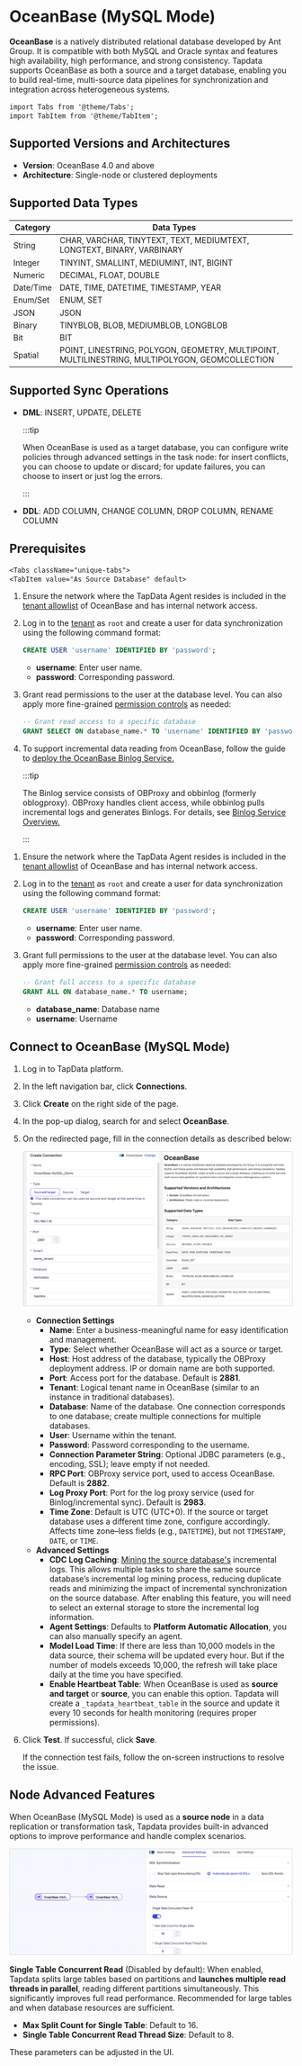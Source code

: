 # OceanBase (MySQL Mode)



**OceanBase** is a natively distributed relational database developed by Ant Group. It is compatible with both MySQL and Oracle syntax and features high availability, high performance, and strong consistency. Tapdata supports OceanBase as both a source and a target database, enabling you to build real-time, multi-source data pipelines for synchronization and integration across heterogeneous systems.

```mdx-code-block
import Tabs from '@theme/Tabs';
import TabItem from '@theme/TabItem';
```

## Supported Versions and Architectures

- **Version**: OceanBase 4.0 and above
- **Architecture**: Single-node or clustered deployments

## Supported Data Types

| Category  | Data Types                                                   |
| --------- | ------------------------------------------------------------ |
| String    | CHAR, VARCHAR, TINYTEXT, TEXT, MEDIUMTEXT, LONGTEXT, BINARY, VARBINARY |
| Integer   | TINYINT, SMALLINT, MEDIUMINT, INT, BIGINT                    |
| Numeric   | DECIMAL, FLOAT, DOUBLE                                       |
| Date/Time | DATE, TIME, DATETIME, TIMESTAMP, YEAR                        |
| Enum/Set  | ENUM, SET                                                    |
| JSON      | JSON                                                         |
| Binary    | TINYBLOB, BLOB, MEDIUMBLOB, LONGBLOB                         |
| Bit       | BIT                                                          |
| Spatial   | POINT, LINESTRING, POLYGON, GEOMETRY, MULTIPOINT, MULTILINESTRING, MULTIPOLYGON, GEOMCOLLECTION |

## Supported Sync Operations

- **DML**: INSERT, UPDATE, DELETE

  :::tip

  When OceanBase is used as a target database, you can configure write policies through advanced settings in the task node: for insert conflicts, you can choose to update or discard; for update failures, you can choose to insert or just log the errors.

  :::

- **DDL**: ADD COLUMN, CHANGE COLUMN, DROP COLUMN, RENAME COLUMN

## Prerequisites

```mdx-code-block
<Tabs className="unique-tabs">
<TabItem value="As Source Database" default>
```

1. Ensure the network where the TapData Agent resides is included in the [tenant allowlist](https://en.oceanbase.com/docs/common-oceanbase-database-10000000001971592) of OceanBase and has internal network access.

2. Log in to the [tenant](https://en.oceanbase.com/docs/common-oceanbase-database-10000000001971107) as `root` and create a user for data synchronization using the following command format:

   ```sql
   CREATE USER 'username' IDENTIFIED BY 'password';
   ```

   - **username**: Enter user name.
   - **password**: Corresponding password.

3. Grant read permissions to the user at the database level. You can also apply more fine-grained [permission controls](https://en.oceanbase.com/docs/common-oceanbase-database-10000000001971491) as needed:

   ```sql
   -- Grant read access to a specific database
   GRANT SELECT ON database_name.* TO 'username' IDENTIFIED BY 'password';
   ```

4. To support incremental data reading from OceanBase, follow the guide to [deploy the OceanBase Binlog Service.](https://en.oceanbase.com/docs/community-obd-en-10000000002136447)

   :::tip
   
   The Binlog service consists of OBProxy and obbinlog (formerly oblogproxy). OBProxy handles client access, while obbinlog pulls incremental logs and generates Binlogs. For details, see [Binlog Service Overview.](https://en.oceanbase.com/docs/common-ocp-10000000002168919)
   
   :::

</TabItem>

<TabItem value="As Target Database">

1. Ensure the network where the TapData Agent resides is included in the [tenant allowlist](https://en.oceanbase.com/docs/common-oceanbase-database-10000000001971592) of OceanBase and has internal network access.

2. Log in to the [tenant](https://en.oceanbase.com/docs/common-oceanbase-database-10000000001971107) as `root` and create a user for data synchronization using the following command format:

   ```sql
   CREATE USER 'username' IDENTIFIED BY 'password';
   ```

   - **username**: Enter user name.
   - **password**: Corresponding password.

3. Grant full permissions to the user at the database level. You can also apply more fine-grained [permission controls](https://en.oceanbase.com/docs/common-oceanbase-database-10000000001971491) as needed:

   ```sql
   -- Grant full access to a specific database
   GRANT ALL ON database_name.* TO username;
   ```

   - **database_name**: Database name
   - **username**: Username

</TabItem>
</Tabs>

## Connect to OceanBase (MySQL Mode)

1. Log in to TapData platform.

2. In the left navigation bar, click **Connections**.

3. Click **Create** on the right side of the page.

4. In the pop-up dialog, search for and select **OceanBase**.

5. On the redirected page, fill in the connection details as described below:

   ![OceanBase Connection Example](../../images/oceanbase_connection.png)

   - **Connection Settings**
     - **Name**: Enter a business-meaningful name for easy identification and management.
     - **Type**: Select whether OceanBase will act as a source or target.
     - **Host**: Host address of the database, typically the OBProxy deployment address. IP or domain name are both supported.
     - **Port**: Access port for the database. Default is **2881**.
     - **Tenant**: Logical tenant name in OceanBase (similar to an instance in traditional databases).
     - **Database**: Name of the database. One connection corresponds to one database; create multiple connections for multiple databases.
     - **User**: Username within the tenant.
     - **Password**: Password corresponding to the username.
     - **Connection Parameter String**: Optional JDBC parameters (e.g., encoding, SSL); leave empty if not needed.
     - **RPC Port**: OBProxy service port, used to access OceanBase. Default is **2882**.
     - **Log Proxy Port**: Port for the log proxy service (used for Binlog/incremental sync). Default is **2983**.
     - **Time Zone**: Default is UTC (UTC+0). If the source or target database uses a different time zone, configure accordingly. Affects time zone–less fields (e.g., `DATETIME`), but not `TIMESTAMP`, `DATE`, or `TIME`.
   - **Advanced Settings**
     - **CDC Log Caching**: [Mining the source database's](../../operational-data-hub/advanced/share-mining.md) incremental logs. This allows multiple tasks to share the same source database’s incremental log mining process, reducing duplicate reads and minimizing the impact of incremental synchronization on the source database. After enabling this feature, you will need to select an external storage to store the incremental log information.
     - **Agent Settings**: Defaults to **Platform Automatic Allocation**, you can also manually specify an agent.
     - **Model Load Time**: If there are less than 10,000 models in the data source, their schema will be updated every hour. But if the number of models exceeds 10,000, the refresh will take place daily at the time you have specified.
     - **Enable Heartbeat Table**: When OceanBase is used as **source and target** or **source**, you can enable this option. Tapdata will create a `_tapdata_heartbeat_table` in the source and update it every 10 seconds for health monitoring (requires proper permissions).

6. Click **Test**. If successful, click **Save**.

   If the connection test fails, follow the on-screen instructions to resolve the issue.

## Node Advanced Features

When OceanBase (MySQL Mode) is used as a **source node** in a data replication or transformation task, Tapdata provides built-in advanced options to improve performance and handle complex scenarios.

![OceanBase Node Advanced Settings](../../images/oceanbase_advanced_settings.png)

**Single Table Concurrent Read** (Disabled by default): When enabled, Tapdata splits large tables based on partitions and **launches multiple read threads in parallel**, reading different partitions simultaneously. This significantly improves full read performance. Recommended for large tables and when database resources are sufficient.

- **Max Split Count for Single Table**: Default to 16.
- **Single Table Concurrent Read Thread Size**: Default to 8.

These parameters can be adjusted in the UI.